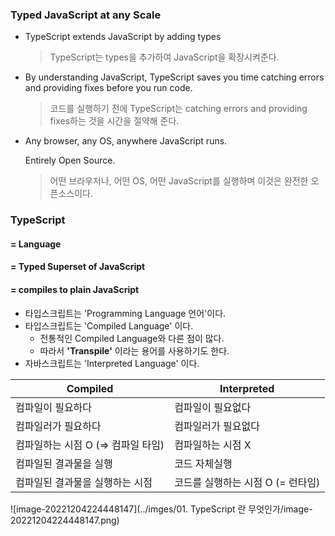### Typed JavaScript at any Scale 

* TypeScript extends JavaScript by adding types 

  > TypeScript는 types을 추가하여 JavaScript을 확장시켜준다. 

* By understanding JavaScript, TypeScript saves you time catching errors and providing fixes before you run code. 

  > 코드를 실행하기 전에 TypeScript는 catching errors and providing fixes하는 것을 시간을 절약해 준다. 

* Any browser, any OS, anywhere JavaScript runs. 

  Entirely Open Source.

  > 어떤 브라우저나, 어떤  OS, 어떤  JavaScript를 실행하며 이것은 완전한 오픈소스이다. 



### TypeScript 

#### = Language 

#### = Typed Superset of JavaScript 

#### = compiles to plain JavaScript 

*  타입스크립트는 'Programming Language 언어'이다. 
* 타입스크립트는 'Compiled Language' 이다. 
  * 전통적인 Compiled Language와 다른 점이 많다. 
  * 따라서 **'Transpile'** 이라는 용어를 사용하기도 한다. 
* 자바스크립트는 'Interpreted Language' 이다. 



| Compiled                           | Interpreted                       |
| ---------------------------------- | --------------------------------- |
| 컴파일이 필요하다                  | 컴파일이 필요없다                 |
| 컴파일러가 필요하다                | 컴파일러가 필요없다               |
| 컴파일하는 시점 O (=> 컴파일 타임) | 컴파일하는 시점 X                 |
| 컴파일된 결과물을 실행             | 코드 자체실행                     |
| 컴파일된 결과물을 실행하는 시점    | 코드를 실행하는 시점 O (= 런타임) |



![image-20221204224448147](../imges/01. TypeScript 란 무엇인가/image-20221204224448147.png)

